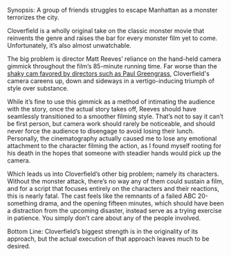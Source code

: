 Synopsis: A group of friends struggles to escape Manhattan as a monster terrorizes the city.

Cloverfield is a wholly original take on the classic monster movie that reinvents the genre and raises the bar for every monster film yet to come.  Unfortunately, it’s also almost unwatchable.

The big problem is director Matt Reeves’ reliance on the hand-held camera gimmick throughout the film’s 85-minute running time.  Far worse than the <a href=/browse/reviews/the-bourne-ultimatum-2007/>shaky cam favored by directors such as Paul Greengrass</a>, Cloverfield's camera careens up, down and sideways in a vertigo-inducing triumph of style over substance.

While it’s fine to use this gimmick as a method of intimating the audience with the story, once the actual story takes off, Reeves should have seamlessly transitioned to a smoother filming style.  That’s not to say it can’t be first person, but camera work should rarely be noticeable, and should never force the audience to disengage to avoid losing their lunch. Personally, the cinematography actually caused me to lose any emotional attachment to the character filming the action, as I found myself rooting for his death in the hopes that someone with steadier hands would pick up the camera.

Which leads us into Cloverfield’s other big problem; namely its characters.  Without the monster attack, there’s no way any of them could sustain a film, and for a script that focuses entirely on the characters and their reactions, this is nearly fatal.  The cast feels like the remnants of a failed ABC 20-something drama, and the opening fifteen minutes, which should have been a distraction from the upcoming disaster, instead serve as a trying exercise in patience.  You simply don’t care about any of the people involved.

Bottom Line: Cloverfield’s biggest strength is in the originality of its approach, but the actual execution of that approach leaves much to be desired.